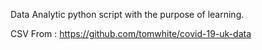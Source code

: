 Data Analytic python script with the purpose of learning.

CSV From : https://github.com/tomwhite/covid-19-uk-data